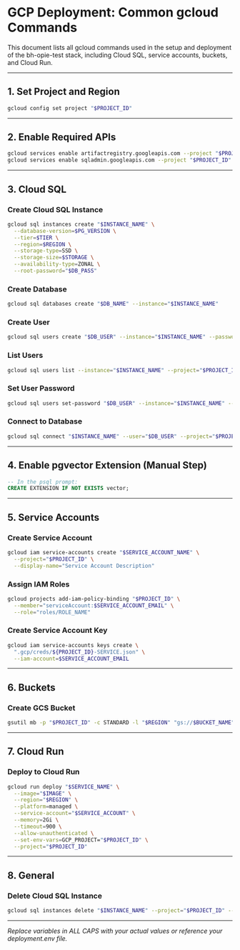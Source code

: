 # GCP Deployment: Common gcloud Commands

This document lists all gcloud commands used in the setup and deployment of the bh-opie-test stack, including Cloud SQL, service accounts, buckets, and Cloud Run.

---

## 1. **Set Project and Region**
```sh
gcloud config set project "$PROJECT_ID"
```

---

## 2. **Enable Required APIs**
```sh
gcloud services enable artifactregistry.googleapis.com --project "$PROJECT_ID"
gcloud services enable sqladmin.googleapis.com --project "$PROJECT_ID"
```

---

## 3. **Cloud SQL**
### Create Cloud SQL Instance
```sh
gcloud sql instances create "$INSTANCE_NAME" \
  --database-version=$PG_VERSION \
  --tier=$TIER \
  --region=$REGION \
  --storage-type=SSD \
  --storage-size=$STORAGE \
  --availability-type=ZONAL \
  --root-password="$DB_PASS"
```

### Create Database
```sh
gcloud sql databases create "$DB_NAME" --instance="$INSTANCE_NAME"
```

### Create User
```sh
gcloud sql users create "$DB_USER" --instance="$INSTANCE_NAME" --password="$DB_PASS"
```

### List Users
```sh
gcloud sql users list --instance="$INSTANCE_NAME" --project="$PROJECT_ID"
```

### Set User Password
```sh
gcloud sql users set-password "$DB_USER" --instance="$INSTANCE_NAME" --password=opiepass --project="$PROJECT_ID"
```

### Connect to Database
```sh
gcloud sql connect "$INSTANCE_NAME" --user="$DB_USER" --project="$PROJECT_ID" --database="$DB_NAME"
```

---

## 4. **Enable pgvector Extension (Manual Step)**
```sql
-- In the psql prompt:
CREATE EXTENSION IF NOT EXISTS vector;
```

---

## 5. **Service Accounts**
### Create Service Account
```sh
gcloud iam service-accounts create "$SERVICE_ACCOUNT_NAME" \
  --project="$PROJECT_ID" \
  --display-name="Service Account Description"
```

### Assign IAM Roles
```sh
gcloud projects add-iam-policy-binding "$PROJECT_ID" \
  --member="serviceAccount:$SERVICE_ACCOUNT_EMAIL" \
  --role="roles/ROLE_NAME"
```

### Create Service Account Key
```sh
gcloud iam service-accounts keys create \
  ".gcp/creds/${PROJECT_ID}-SERVICE.json" \
  --iam-account=$SERVICE_ACCOUNT_EMAIL
```

---

## 6. **Buckets**
### Create GCS Bucket
```sh
gsutil mb -p "$PROJECT_ID" -c STANDARD -l "$REGION" "gs://$BUCKET_NAME"
```

---

## 7. **Cloud Run**
### Deploy to Cloud Run
```sh
gcloud run deploy "$SERVICE_NAME" \
  --image="$IMAGE" \
  --region="$REGION" \
  --platform=managed \
  --service-account="$SERVICE_ACCOUNT" \
  --memory=2Gi \
  --timeout=900 \
  --allow-unauthenticated \
  --set-env-vars=GCP_PROJECT="$PROJECT_ID" \
  --project="$PROJECT_ID"
```

---

## 8. **General**
### Delete Cloud SQL Instance
```sh
gcloud sql instances delete "$INSTANCE_NAME" --project="$PROJECT_ID" --quiet
```

---

_Replace variables in ALL CAPS with your actual values or reference your deployment.env file._
